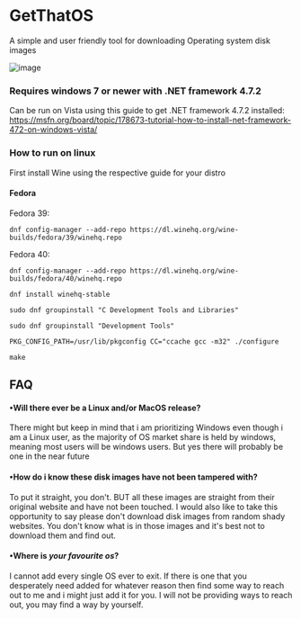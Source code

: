 # GetThatOS

A simple and user friendly tool for downloading Operating system disk images 

![image](https://github.com/user-attachments/assets/249830c3-6606-4504-bd42-b05436897b83)


### Requires windows 7 or newer with .NET framework 4.7.2 
Can be run on Vista using this guide to get .NET framework 4.7.2 installed: https://msfn.org/board/topic/178673-tutorial-how-to-install-net-framework-472-on-windows-vista/

### How to run on linux

First install Wine using the respective guide for your distro

#### Fedora

Fedora 39:

```dnf config-manager --add-repo https://dl.winehq.org/wine-builds/fedora/39/winehq.repo```

Fedora 40:

```dnf config-manager --add-repo https://dl.winehq.org/wine-builds/fedora/40/winehq.repo```


```dnf install winehq-stable```


```sudo dnf groupinstall "C Development Tools and Libraries"```

```sudo dnf groupinstall "Development Tools"```


```PKG_CONFIG_PATH=/usr/lib/pkgconfig CC="ccache gcc -m32" ./configure```

```make```




## FAQ

#### •Will there ever be a Linux and/or MacOS release?

There might but keep in mind that i am prioritizing Windows even though i am a Linux user, as the majority of OS market share is held by windows, meaning most users will be windows users. But yes there will probably be one in the near future




#### •How do i know these disk images have not been tampered with?

To put it straight, you don't. BUT all these images are straight from their original website and have not been touched. I would also like to take this opportunity to say please don't download disk images from random shady websites. You don't know what is in those images and it's best not to download them and find out.




#### •Where is *your favourite os*?

I cannot add every single OS ever to exit. If there is one that you desperately need added for whatever reason then find some way to reach out to me and i might just add it for you. I will not be providing ways to reach out, you may find a way by yourself.




